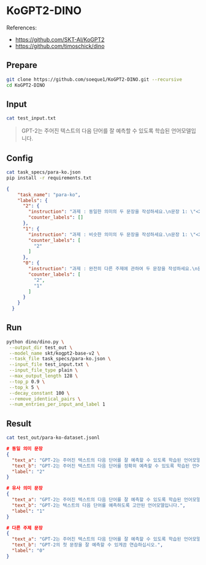 # KoGPT2-DINO

References:
- https://github.com/SKT-AI/KoGPT2
- https://github.com/timoschick/dino

## Prepare

```sh
git clone https://github.com/soeque1/KoGPT2-DINO.git --recursive
cd KoGPT2-DINO
```

## Input

```sh
cat test_input.txt
```

> GPT-2는 주어진 텍스트의 다음 단어를 잘 예측할 수 있도록 학습된 언어모델입니다.

## Config

```sh
cat task_specs/para-ko.json
pip install -r requirements.txt
```

```json
{
    "task_name": "para-ko",
    "labels": {
      "2": {
        "instruction": "과제 : 동일한 의미의 두 문장을 작성하세요.\n문장 1: \"<X1>\"\n문장 2: \"",
        "counter_labels": []
      },
      "1": {
        "instruction": "과제 : 비슷한 의미의 두 문장을 작성하세요.\n문장 1: \"<X1>\"\n문장 2: \"",
        "counter_labels": [
          "2"
        ]
      },
      "0": {
        "instruction": "과제 : 완전히 다른 주제에 관하여 두 문장을 작성하세요.\n문장 1: \"<X1>\"\n문장 2: \"",
        "counter_labels": [
          "2",
          "1"
        ]
      }
    }
  }
```

## Run

```sh
python dino/dino.py \
 --output_dir test_out \
 --model_name skt/kogpt2-base-v2 \
 --task_file task_specs/para-ko.json \
 --input_file test_input.txt \
 --input_file_type plain \
 --max_output_length 128 \
 --top_p 0.9 \
 --top_k 5 \
 --decay_constant 100 \
 --remove_identical_pairs \
 --num_entries_per_input_and_label 1
```

## Result

```sh
cat test_out/para-ko-dataset.jsonl
```

```json
# 동일 의미 문장
{
  "text_a": "GPT-2는 주어진 텍스트의 다음 단어를 잘 예측할 수 있도록 학습된 언어모델입니다.",
  "text_b": "GPT-2는 주어진 텍스트의 다음 단어를 정확히 예측할 수 있도록 학습된 언어모델입니다.",
  "label": "2"
}

# 유사 의미 문장
{
  "text_a": "GPT-2는 주어진 텍스트의 다음 단어를 잘 예측할 수 있도록 학습된 언어모델입니다.",
  "text_b": "GPT-2는 텍스트의 다음 단어를 예측하도록 고안된 언어모델입니다.",
  "label": "1"
}

# 다른 주제 문장
{
  "text_a": "GPT-2는 주어진 텍스트의 다음 단어를 잘 예측할 수 있도록 학습된 언어모델입니다.",
  "text_b": "GPT-2의 첫 문장을 잘 예측할 수 있게끔 연습하십시오.",
  "label": "0"
}
```